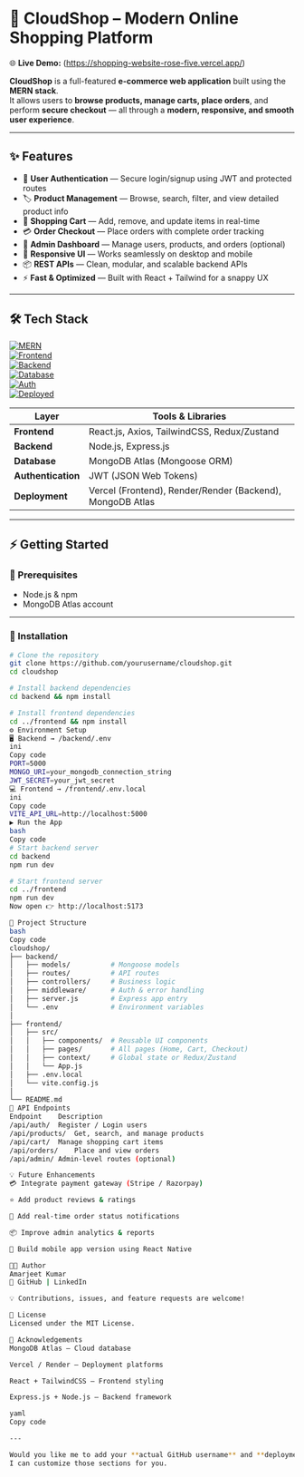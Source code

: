 # 🛒 CloudShop – Modern Online Shopping Platform  

🌐 **Live Demo:** (https://shopping-website-rose-five.vercel.app/)
 

**CloudShop** is a full-featured **e-commerce web application** built using the **MERN stack**.  
It allows users to **browse products, manage carts, place orders**, and perform **secure checkout** — all through a **modern, responsive, and smooth user experience**.

---

## ✨ Features  

- 👤 **User Authentication** — Secure login/signup using JWT and protected routes  
- 🏷️ **Product Management** — Browse, search, filter, and view detailed product info  
- 🛒 **Shopping Cart** — Add, remove, and update items in real-time  
- 💳 **Order Checkout** — Place orders with complete order tracking  
- 🧾 **Admin Dashboard** — Manage users, products, and orders (optional)  
- 📱 **Responsive UI** — Works seamlessly on desktop and mobile  
- 📦 **REST APIs** — Clean, modular, and scalable backend APIs  
- ⚡ **Fast & Optimized** — Built with React + Tailwind for a snappy UX  

---

## 🛠️ Tech Stack  

[![MERN](https://img.shields.io/badge/Stack-MERN-green?style=flat-square&logo=mongodb)]()  
[![Frontend](https://img.shields.io/badge/Frontend-React-blue?style=flat-square&logo=react)]()  
[![Backend](https://img.shields.io/badge/Backend-Express-black?style=flat-square&logo=express)]()  
[![Database](https://img.shields.io/badge/Database-MongoDB-brightgreen?style=flat-square&logo=mongodb)]()  
[![Auth](https://img.shields.io/badge/Auth-JWT-orange?style=flat-square&logo=jsonwebtokens)]()  
[![Deployed](https://img.shields.io/badge/Deployed-Live-success?style=flat-square&logo=vercel)]() 

| Layer | Tools & Libraries |  
|-------|-------------------|  
| **Frontend** | React.js, Axios, TailwindCSS, Redux/Zustand |  
| **Backend** | Node.js, Express.js |  
| **Database** | MongoDB Atlas (Mongoose ORM) |  
| **Authentication** | JWT (JSON Web Tokens) |  
| **Deployment** | Vercel (Frontend), Render/Render (Backend), MongoDB Atlas |  

---

## ⚡ Getting Started  

### 🔑 Prerequisites  
- Node.js & npm  
- MongoDB Atlas account  

---

### 🚀 Installation  

```bash
# Clone the repository
git clone https://github.com/yourusername/cloudshop.git
cd cloudshop

# Install backend dependencies
cd backend && npm install

# Install frontend dependencies
cd ../frontend && npm install
⚙️ Environment Setup
🖥️ Backend → /backend/.env
ini
Copy code
PORT=5000
MONGO_URI=your_mongodb_connection_string
JWT_SECRET=your_jwt_secret
💻 Frontend → /frontend/.env.local
ini
Copy code
VITE_API_URL=http://localhost:5000
▶️ Run the App
bash
Copy code
# Start backend server
cd backend
npm run dev

# Start frontend server
cd ../frontend
npm run dev
Now open 👉 http://localhost:5173

📁 Project Structure
bash
Copy code
cloudshop/
├── backend/
│   ├── models/          # Mongoose models
│   ├── routes/          # API routes
│   ├── controllers/     # Business logic
│   ├── middleware/      # Auth & error handling
│   ├── server.js        # Express app entry
│   └── .env             # Environment variables
│
├── frontend/
│   ├── src/
│   │   ├── components/  # Reusable UI components
│   │   ├── pages/       # All pages (Home, Cart, Checkout)
│   │   ├── context/     # Global state or Redux/Zustand
│   │   └── App.js
│   ├── .env.local
│   └── vite.config.js
│
└── README.md
🔗 API Endpoints
Endpoint	Description
/api/auth/	Register / Login users
/api/products/	Get, search, and manage products
/api/cart/	Manage shopping cart items
/api/orders/	Place and view orders
/api/admin/	Admin-level routes (optional)

💡 Future Enhancements
💳 Integrate payment gateway (Stripe / Razorpay)

⭐ Add product reviews & ratings

🔔 Add real-time order status notifications

📦 Improve admin analytics & reports

📱 Build mobile app version using React Native

👨‍💻 Author
Amarjeet Kumar
🔗 GitHub | LinkedIn

💡 Contributions, issues, and feature requests are welcome!

📄 License
Licensed under the MIT License.

🙏 Acknowledgements
MongoDB Atlas — Cloud database

Vercel / Render — Deployment platforms

React + TailwindCSS — Frontend styling

Express.js + Node.js — Backend framework

yaml
Copy code

---

Would you like me to add your **actual GitHub username** and **deployment link** (if you’ve hosted CloudShop)?  
I can customize those sections for you.